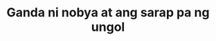 ---
layout: post
title: Ganda ni nobya at ang sarap pa ng ungol
duration: '2:56'
view: 205
rate: 2
video: 'https://flashservice.xvideos.com/embedframe/27035961'
category: 
 - pinay
tags: 
 - pinay-sex
 - nagparaos
 - nene
 - mokong
 - fucked
 - jackpot
 - flawless
priority: 0.9
changefreq: daily
---